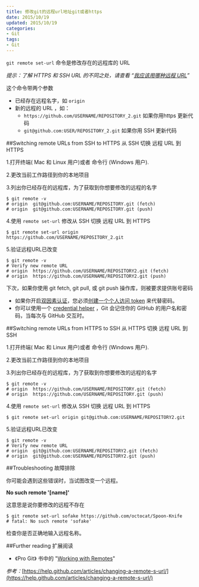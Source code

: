 ```yaml
---
title: 修改git的远程url地址git或者https
date: 2015/10/19
updated: 2015/10/19
categories:
- Git
tags:
- Git
---
```

`git remote set-url` 命令是修改存在的远程库的 URL

*提示：了解  HTTPS 和 SSH URL 的不同之处，请查看 “[我应该用哪种远程 URL](https://github.com/waylau/github-help/blob/master/Which%20remote%20URL%20should%20I%20use%20%E6%88%91%E5%BA%94%E8%AF%A5%E7%94%A8%E5%93%AA%E7%A7%8D%E8%BF%9C%E7%A8%8B%20URL%20.md)”*

这个命令带两个参数

* 已经存在远程名字，如 `origin`
* 新的远程的 URL ，如：
	* `https://github.com/USERNAME/REPOSITORY_2.git` 如果你用https 更新代码
	* `git@github.com:USER/REPOSITORY_2.git` 如果你用 SSH 更新代码

##Switching remote URLs from SSH to HTTPS 从 SSH 切换 远程 URL 到 HTTPS

1.打开终端( Mac 和 Linux 用户)或者 命令行 (Windows 用户).

2.更改当前工作路径到你的本地项目

3.列出你已经存在的远程库，为了获取到你想要修改的远程的名字

	$ git remote -v
	# origin  git@github.com:USERNAME/REPOSITORY.git (fetch)
	# origin  git@github.com:USERNAME/REPOSITORY.git (push)

<!-- more -->

4.使用 `remote set-url` 修改从 SSH 切换 远程 URL 到 HTTPS

	$ git remote set-url origin https://github.com/USERNAME/REPOSITORY_2.git

5.验证远程URL已改变


	$ git remote -v
	# Verify new remote URL
	# origin  https://github.com/USERNAME/REPOSITORY2.git (fetch)
	# origin  https://github.com/USERNAME/REPOSITORY2.git (push)


下次，如果你使用 git fetch, git pull, 或 git push 操作库，则被要求提供账号密码

* 如果你开启[双因素认证](https://help.github.com/articles/about-two-factor-authentication)，您必须[创建一个个人访问 token](https://help.github.com/articles/creating-an-access-token-for-command-line-use) 来代替密码。
* 你可以使用一个 [credential helper](https://github.com/waylau/github-help/blob/master/Caching%20your%20GitHub%20password%20in%20Git%20%E4%BF%9D%E5%AD%98%E4%BD%A0%E7%9A%84%20Github%20%E5%AF%86%E7%A0%81.md) ，Git 会记住你的 GitHub 的用户名和密码，当每次与 GitHub 交互时。

##Switching remote URLs from HTTPS to SSH 从 HTTPS 切换 远程 URL 到 SSH

1.打开终端( Mac 和 Linux 用户)或者 命令行 (Windows 用户).

2.更改当前工作路径到你的本地项目

3.列出你已经存在的远程库，为了获取到你想要修改的远程的名字

	$ git remote -v
	# origin  https://github.com/USERNAME/REPOSITORY.git (fetch)
	# origin  https://github.com/USERNAME/REPOSITORY.git (push)


4.使用 `remote set-url` 修改从 SSH 切换 远程 URL 到 HTTPS

	$ git remote set-url origin git@github.com:USERNAME/REPOSITORY2.git

5.验证远程URL已改变


	$ git remote -v
	# Verify new remote URL
	# origin  git@github.com:USERNAME/REPOSITORY2.git (fetch)
	# origin  git@github.com:USERNAME/REPOSITORY2.git (push)

##Troubleshooting 故障排除

你可能会遇到这些错误时，当试图改变一个远程。

**No such remote '[name]'**

这意思是说你要修改的远程不存在

	$ git remote set-url sofake https://github.com/octocat/Spoon-Knife
	# fatal: No such remote 'sofake'

检查你是否正确地输入远程名称。

##Further reading 扩展阅读

* 《Pro Git》 书中的 "[Working with Remotes](http://git-scm.com/book/en/Git-Basics-Working-with-Remotes)"


*参考：*[https://help.github.com/articles/changing-a-remote-s-url/](https://help.github.com/articles/changing-a-remote-s-url/)